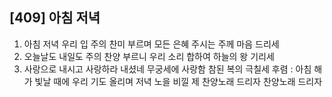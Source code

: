 ## [409] 아침 저녁

1) 아침 저녁 우리 입 주의 찬미 부르며 모든 은혜 주시는 주께 마음 드리세 
2) 오늘날도 내일도 주의 찬양 부르니 우리 소리 합하여 하늘의 왕 기리세
3) 사랑으로 내시고 사랑하라 내셨네 무궁세에 사랑함 참된 복의 극칠세
후렴 : 아침 해가 빛날 때에 우리 기도 올리며 저녁 노을 비낄 제 찬양노래 드리자 찬양노래 드리자
